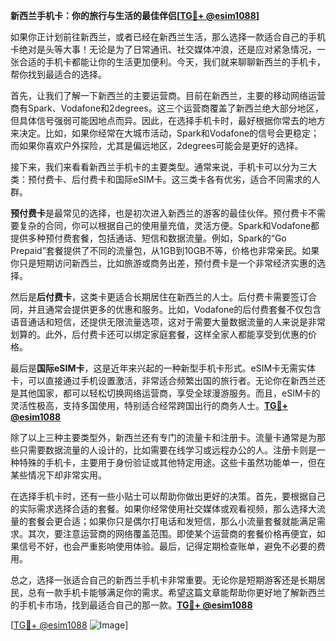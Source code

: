 **新西兰手机卡：你的旅行与生活的最佳伴侣[[TG💪+ @esim1088](https://t.me/s/esim1088)]**

如果你正计划前往新西兰，或者已经在新西兰生活，那么选择一款适合自己的手机卡绝对是头等大事！无论是为了日常通讯、社交媒体冲浪，还是应对紧急情况，一张合适的手机卡都能让你的生活更加便利。今天，我们就来聊聊新西兰的手机卡，帮你找到最适合的选择。

首先，让我们了解一下新西兰的主要运营商。目前在新西兰，主要的移动网络运营商有Spark、Vodafone和2degrees。这三个运营商覆盖了新西兰绝大部分地区，但具体信号强弱可能因地点而异。因此，在选择手机卡时，最好根据你常去的地方来决定。比如，如果你经常在大城市活动，Spark和Vodafone的信号会更稳定；而如果你喜欢户外探险，尤其是偏远地区，2degrees可能会是更好的选择。

接下来，我们来看看新西兰手机卡的主要类型。通常来说，手机卡可以分为三大类：预付费卡、后付费卡和国际eSIM卡。这三类卡各有优劣，适合不同需求的人群。

**预付费卡**是最常见的选择，也是初次进入新西兰的游客的最佳伙伴。预付费卡不需要复杂的合同，你可以根据自己的使用量充值，灵活方便。Spark和Vodafone都提供多种预付费套餐，包括通话、短信和数据流量。例如，Spark的“Go Prepaid”套餐提供了不同的流量包，从1GB到10GB不等，价格也非常亲民。如果你只是短期访问新西兰，比如旅游或商务出差，预付费卡是一个非常经济实惠的选择。

然后是**后付费卡**，这类卡更适合长期居住在新西兰的人士。后付费卡需要签订合同，并且通常会提供更多的优惠和服务。比如，Vodafone的后付费套餐不仅包含语音通话和短信，还提供无限流量选项，这对于需要大量数据流量的人来说是非常划算的。此外，后付费卡还可以绑定家庭套餐，这样全家人都能享受到优惠的价格。

最后是**国际eSIM卡**，这是近年来兴起的一种新型手机卡形式。eSIM卡无需实体卡，可以直接通过手机设置激活，非常适合频繁出国的旅行者。无论你在新西兰还是其他国家，都可以轻松切换网络运营商，享受全球漫游服务。而且，eSIM卡的灵活性极高，支持多国使用，特别适合经常跨国出行的商务人士。**[TG💪+ @esim1088](https://t.me/s/esim1088)**

除了以上三种主要类型外，新西兰还有专门的流量卡和注册卡。流量卡通常是为那些只需要数据流量的人设计的，比如需要在线学习或远程办公的人。注册卡则是一种特殊的手机卡，主要用于身份验证或其他特定用途。这些卡虽然功能单一，但在某些情况下却非常实用。

在选择手机卡时，还有一些小贴士可以帮助你做出更好的决策。首先，要根据自己的实际需求选择合适的套餐。如果你经常使用社交媒体或观看视频，那么选择大流量的套餐会更合适；如果你只是偶尔打电话和发短信，那么小流量套餐就能满足需求。其次，要注意运营商的网络覆盖范围。即使某个运营商的套餐价格再便宜，如果信号不好，也会严重影响使用体验。最后，记得定期检查账单，避免不必要的费用。

总之，选择一张适合自己的新西兰手机卡非常重要。无论你是短期游客还是长期居民，总有一款手机卡能够满足你的需求。希望这篇文章能帮助你更好地了解新西兰的手机卡市场，找到最适合自己的那一款。**[TG💪+ @esim1088](https://t.me/s/esim1088)**

[[TG💪+ @esim1088](https://t.me/s/esim1088) ![Image](https://i.postimg.cc/4NQfJmqS/Snipaste-2025-05-13-00-14-12.png)]
